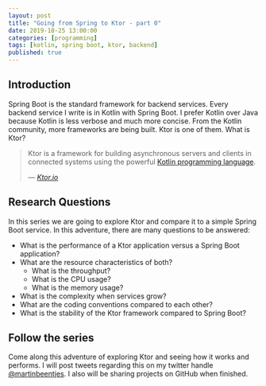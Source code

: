 ```yaml
---
layout: post
title: "Going from Spring to Ktor - part 0"
date: 2019-10-25 13:00:00
categories: [programming]
tags: [kotlin, spring boot, ktor, backend]
published: true
---
```


## Introduction
Spring Boot is the standard framework for backend services. Every backend service I write is in Kotlin with Spring Boot. I prefer Kotlin over Java because Kotlin is less verbose and much more concise. From the Kotlin community, more frameworks are being built. Ktor is one of them. What is Ktor?

> Ktor is a framework for building asynchronous servers and clients in connected systems using the powerful [Kotlin programming language](https://kotlinlang.org). 
>
> &mdash; <cite>[Ktor.io](https://ktor.io/)</cite>


## Research Questions
In this series we are going to explore Ktor and compare it to a simple Spring Boot service. In this adventure, there are many questions to be answered:

 - What is the performance of a Ktor application versus a Spring Boot application? 
 - What are the resource characteristics of both? 
   - What is the throughput?
   - What is the CPU usage?
   - What is the memory usage?
 - What is the complexity when services grow?
 - What are the coding conventions compared to each other?
 - What is the stability of the Ktor framework compared to Spring Boot?

## Follow the series
Come along this adventure of exploring Ktor and seeing how it works and performs. I will post tweets regarding this on my twitter handle [@martinbeentjes](https://twitter.com/martinbeentjes). I also will be sharing projects on GitHub when finished.
